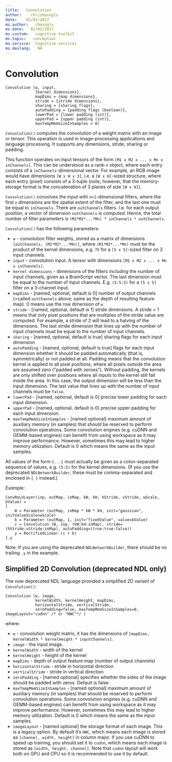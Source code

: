 ```yaml
---
title:   Convolution 
author:    chrisbasoglu
date:    02/02/2017
ms.author:   cbasoglu
ms.date:   02/02/2017
ms.custom:   cognitive-toolkit
ms.topic:   conceptual
ms.service:  Cognitive-services
ms.devlang:   NA
---
```


# Convolution


    Convolution (w, input,
                 {kernel dimensions}, 
                 mapDims = {map dimensions}, 
                 stride = {stride dimensions}, 
                 sharing = {sharing flags},
                 autoPadding = {padding flags (boolean)},
                 lowerPad = {lower padding (int)},
                 upperPad = {upper padding (int)},
                 maxTempMemSizeInSamples = 0)

`Convolution()` computes the convolution of a weight matrix with an image or tensor. This operation is used in image-processing applications and language processing. It supports any dimensions, stride, sharing or padding.

This function operates on input tensors of the form `[M1 x M2 x ... x Mn x inChannels]`. This can be understood as a rank-`n` object, where each entry consists of a `inChannels`-dimensional vector.
For example, an RGB image would have dimensions `[W x H x 3]`, i.e. a `[W x H]`-sized structure, where each entry (pixel) consists of a 3-tuple (note, however, that the memory-storage format is the concatenation of 3 planes of size `[W x H]`).

`Convolution()` convolves the input with `n+1`-dimensional filters, where the first `n` dimensions are the spatial extent of the filter, and the last one must be equal to `inChannels`. There are `outChannels` filters. I.e. for each output position, a vector of dimension `outChannels` is computed. Hence, the total number of filter parameters is `(M1*M2*...*Mn) * inChannels * outChannels`.

`Convolution()` has the following parameters:
* `w` - convolution filter weights, stored as a matrix of dimensions `[outChannels, (M1*M2*...*Mn)]`, where `(M1*M2*...*Mn)` must be the product of the kernel dimensions, e.g. `75` for a `[5 x 5]`-sized filter on 3 input channels.
* `input` - convolution input. A tensor with dimensions `[M1 x M2 x ... x Mn x inChannels]`.
* `kernel dimensions` - dimensions of the filters *including* the number of input channels, given as a BrainScript vector. The last dimension must be equal to the number of input channels. E.g. `(5:5:3)` for a `[5 x 5]` filter on a 3-channel input.
* `mapDims` - [named, optional, default is 0] number of output channels (=called `outChannels` above; same as the depth of resulting feature map). 0 means use the row dimension of `w`
* `stride` - [named, optional, default is 1] stride dimensions. A stride > 1 means that only pixel positions that are multiples of the stride value are computed. For example, a stride of 2 will lead to a halving of the dimensions. The last stride dimension that lines up with the number of input channels must be equal to the number of input channels.
* `sharing` - [named, optional, default is true] sharing flags for each input dimension
* `autoPadding` - [named, optional, default is true] flags for each input dimension whether it should be padded automatically (that is, symmetrically) or not padded at all. Padding means that the convolution kernel is applied to all pixel positions, where all pixels outside the area are assumed zero ("padded with zeroes"). Without padding, the kernels are only shifted over positions where all inputs to the kernel still fall inside the area. In this case, the output dimension will be less than the input dimension. The last value that lines up with the number of input channels must be `false`.
* `lowerPad` - [named, optional, default is 0] precise lower padding for each input dimension.
* `upperPad` - [named, optional, default is 0] precise upper padding for each input dimension.
* `maxTempMemSizeInSamples` - [named optional] maximum amount of auxiliary memory (in samples) that should be reserved to perform convolution operations. Some convolution engines (e.g. cuDNN and GEMM-based engines) can benefit from using workspace as it may improve performance. However, sometimes this may lead to higher memory utilization. Default is 0 which means the same as the input samples.

All values of the form `{...}` must actually be given as a colon-separated sequence of values, e.g. `(5:5)` for the kernel dimensions. (If you use the deprecated `NDLNetworkBuilder`, these must be comma-separated and enclosed in `{ }` instead.)

*Example:*

    ConvReLULayer(inp, outMap, inMap, kW, kH, hStride, vStride, wScale, bValue) =
    [
        W = Parameter (outMap, inMap * kW * kH, init="gaussian", initValueScale=wScale)
        b = Parameter (outMap, 1, init="fixedValue", value=bValue)
        c = Convolution (W, inp, (kW:kH:inMap), stride=(hStride:vStride:inMap), autoPadding=(true:true:false))
        y = RectifiedLinear (c + b)
    ].y

Note: If you are using the deprecated `NDLNetworkBuilder`, there should be no trailing `.y` in the example.

## Simplified 2D Convolution (deprecated NDL only)

The now deprecated NDL language provided a simplified 2D variant of `Convolution()`:

    Convolution (w, image, 
                 kernelWidth, kernelHeight, mapDims, 
                 horizontalStride, verticalStride,
                 zeroPadding=false, maxTempMemSizeInSamples=0, imageLayout="cudnn" /* or "HWC"*/ )

where:
* `w` - convolution weight matrix, it has the dimensions of `[mapDims, kernelWidth * kernelHeight * inputChannels]`.
* `image` - the input image.
* `kernelWidth` - width of the kernel
* `kernelHeight` - height of the kernel
* `mapDims` - depth of output feature map (number of output channels)
* `horizontalStride` - stride in horizontal direction
* `verticalStride` - stride in vertical direction
* `zeroPadding` - [named optional] specifies whether the sides of the image should be padded with zeros. Default is false.
* `maxTempMemSizeInSamples` - [named optional] maximum amount of auxiliary memory (in samples) that should be reserved to perform convolution operations. Some convolution engines (e.g. cuDNN and GEMM-based engines) can benefit from using workspace as it may improve performance. However, sometimes this may lead to higher memory utilization. Default is 0 which means the same as the input samples.
* `imageLayout` - [named optional] the storage format of each image. This is a legacy option. By default it’s `HWC`, which means each image is stored as `[channel, width, height]` in column major. If you use cuDNN to speed up training, you should
set it to `cudnn`, which means each image is stored as `[width, height, channel]`. Note that `cudnn` layout will work both on GPU and CPU so it is recommended to use it by default.
